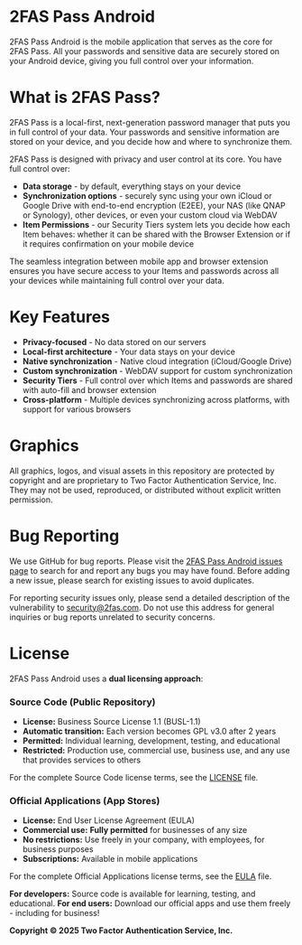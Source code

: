 # 2FAS Pass Android
2FAS Pass Android is the mobile application that serves as the core for 2FAS Pass.
All your passwords and sensitive data are securely stored on your Android device, giving you full control over your information.
# What is 2FAS Pass?
2FAS Pass is a local-first, next-generation password manager that puts you in full control of your data. Your passwords and sensitive information are stored on your device, and you decide how and where to synchronize them.

2FAS Pass is designed with privacy and user control at its core. You have full control over:
* **Data storage** - by default, everything stays on your device
* **Synchronization options** - securely sync using your own iCloud or Google Drive with end-to-end encryption (E2EE), your NAS (like QNAP or Synology), other devices, or even your custom cloud via WebDAV
* **Item Permissions** - our Security Tiers system lets you decide how each Item behaves: whether it can be shared with the Browser Extension or if it requires confirmation on your mobile device

The seamless integration between mobile app and browser extension ensures you have secure access to your Items and passwords across all your devices while maintaining full control over your data.
# Key Features
* **Privacy-focused** - No data stored on our servers
* **Local-first architecture** - Your data stays on your device
* **Native synchronization** - Native cloud integration (iCloud/Google Drive)
* **Custom synchronization** - WebDAV support for custom synchronization
* **Security Tiers** - Full control over which Items and passwords are shared with auto-fill and browser extension
* **Cross-platform** - Multiple devices synchronizing across platforms, with support for various browsers
# Graphics
All graphics, logos, and visual assets in this repository are protected by copyright and are proprietary to Two Factor Authentication Service, Inc. They may not be used, reproduced, or distributed without explicit written permission.
# Bug Reporting
We use GitHub for bug reports. Please visit the [2FAS Pass Android issues page](https://github.com/twofas/2fas-pass-android/issues) to search for and report any bugs you may have found. Before adding a new issue, please search for existing issues to avoid duplicates.

For reporting security issues only, please send a detailed description of the vulnerability to [security@2fas.com](mailto:security@2fas.com). Do not use this address for general inquiries or bug reports unrelated to security concerns.
# License
2FAS Pass Android uses a **dual licensing approach**:

### Source Code (Public Repository)
- **License:** Business Source License 1.1 (BUSL-1.1)
- **Automatic transition:** Each version becomes GPL v3.0 after 2 years
- **Permitted:** Individual learning, development, testing, and educational
- **Restricted:** Production use, commercial use, business use, and any 
  use that provides services to others

For the complete Source Code license terms, see the [LICENSE](LICENSE) file.

### Official Applications (App Stores)
- **License:** End User License Agreement (EULA)  
- **Commercial use:** **Fully permitted** for businesses of any size
- **No restrictions:** Use freely in your company, with employees, for business purposes
- **Subscriptions:** Available in mobile applications

For the complete Official Applications license terms, see the [EULA](EULA.md) file.

**For developers:** Source code is available for learning, testing, and educational.
**For end users:** Download our official apps and use them freely - including for business!


**Copyright © 2025 Two Factor Authentication Service, Inc.**
